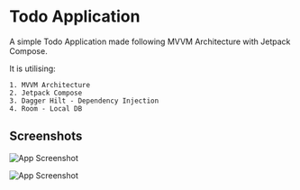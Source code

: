 
# Todo Application  

A simple Todo Application made following MVVM Architecture with Jetpack Compose.

It is utilising:

    1. MVVM Architecture 
    2. Jetpack Compose
    3. Dagger Hilt - Dependency Injection
    4. Room - Local DB




## Screenshots

![App Screenshot]([https://via.placeholder.com/468x300?text=App+Screenshot+Here](https://github.com/gunishjain/TodoMVVM/blob/main/Screenshots/todo_1.PNG))

![App Screenshot]([https://via.placeholder.com/468x300?text=App+Screenshot+Here](https://github.com/gunishjain/TodoMVVM/blob/main/Screenshots/todo_2.PNG))

